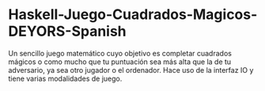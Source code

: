 # Haskell-Juego-Cuadrados-Magicos-DEYORS-Spanish
Un sencillo juego matemático cuyo objetivo es completar cuadrados mágicos o como mucho que tu puntuación sea más alta que la de tu adversario, ya sea otro jugador o el ordenador. Hace uso de la interfaz IO y tiene varias modalidades de juego. 
